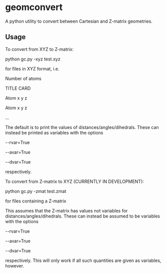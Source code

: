 # geomconvert
A python utility to convert between Cartesian and Z-matrix geometries. 

## Usage

To convert from XYZ to Z-matrix:

python gc.py -xyz test.xyz 

for files in XYZ format, i.e.

Number of atoms

TITLE CARD

Atom x y z

Atom x y z

...

The default is to print the values of distances/angles/dihedrals. These can instead be printed as variables with the options

--rvar=True

--avar=True

--dvar=True

respectively.

To convert from Z-matrix to XYZ (CURRENTLY IN DEVELOPMENT): 

python gc.py -zmat test.zmat

for files containing a Z-matrix

This assumes that the Z-matrix has values not variables for distances/angles/dihedrals. These can instead be assumed to be variables with the options

--rvar=True

--avar=True

--dvar=True

respectively. This will only work if all such quantities are given as variables, however.


